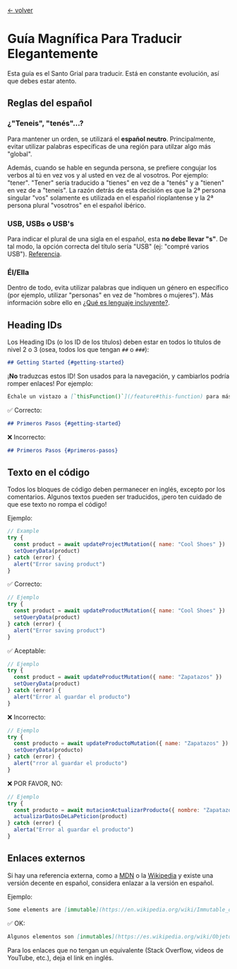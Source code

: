 [← volver](../README.md)

# Guía Magnífica Para Traducir Elegantemente

Esta guía es el Santo Grial para traducir. Está en constante evolución, así que debes estar atento.

## Reglas del español

### ¿"Teneis", "tenés"...?

Para mantener un orden, se utilizará el **español neutro**. Principalmente, evitar utilizar palabras específicas de una región para utilzar algo más "global".

Además, cuando se hable en segunda persona, se prefiere congujar los verbos al tú en vez vos y al usted en vez de al vosotros. Por ejemplo: "tener". "Tener" sería traducido a "tienes" en vez de a "tenés" y a "tienen" en vez de a "teneis". La razón detrás de esta decisión es que la 2ª persona singular "vos" solamente es utilizada en el español rioplantense y la 2ª persona plural "vosotros" en el español ibérico.

### USB, USBs o USB's

Para indicar el plural de una sigla en el español, esta **no debe llevar "s"**. De tal modo, la opción correcta del título sería "USB" (ej: "compré varios USB"). [Referencia](https://www.rae.es/espanol-al-dia/plural-de-las-siglas-las-ong-unos-dvd).

### Él/Ella

Dentro de todo, evita utilizar palabras que indiquen un género en específico (por ejemplo, utilizar "personas" en vez de "hombres o mujeres"). Más información sobre ello en [¿Qué es lenguaje incluyente?](https://www.youtube.com/watch?v=sBMTVtVoybg).

## Heading IDs

Los Heading IDs (o los ID de los títulos) deben estar en todos lo títulos de nivel 2 o 3 (osea, todos los que tengan `##` o `###`):

```md
## Getting Started {#getting-started}
```

¡**No** traduzcas estos ID! Son usados para la navegación, y cambiarlos podría romper enlaces! Por ejemplo:

```md
Échale un vistazo a [`thisFunction()`](/feature#this-function) para más información.
```

✅ Correcto:

```md
## Primeros Pasos {#getting-started}
```

❌ Incorrecto:

```md
## Primeros Pasos {#primeros-pasos}
```

## Texto en el código

Todos los bloques de código deben permanecer en inglés, excepto por los comentarios. Algunos textos pueden ser traducidos, ¡pero ten cuidado de que ese texto no rompa el código!

Ejemplo:

```js
// Example
try {
  const product = await updateProjectMutation({ name: "Cool Shoes" })
  setQueryData(product)
} catch (error) {
  alert("Error saving product")
}
```

✅ Correcto:

```js
// Ejemplo
try {
  const product = await updateProductMutation({ name: "Cool Shoes" })
  setQueryData(product)
} catch (error) {
  alert("Error saving product")
}
```

✅ Aceptable:

```js
// Ejemplo
try {
  const product = await updateProductMutation({ name: "Zapatazos" })
  setQueryData(product)
} catch (error) {
  alert("Error al guardar el producto")
}
```

❌ Incorrecto:

```js
// Ejemplo
try {
  const producto = await updateProductoMutation({ name: "Zapatazos" })
  setQueryData(producto)
} catch (error) {
  alert("rror al guardar el producto")
}
```

❌ POR FAVOR, NO:

```js
// Ejemplo
try {
  const producto = await mutacionActualizarProducto({ nombre: "Zapatazos" })
  actualizarDatosDeLaPeticion(product)
} catch (error) {
  alerta("Error al guardar el producto")
}
```

## Enlaces externos

Si hay una referencia externa, como a [MDN] o la [Wikipedia] y existe una versión decente en español, considera enlazar a la versión en español.

[mdn]: https://developer.mozilla.org/en-US/
[wikipedia]: https://en.wikipedia.org/wiki/Main_Page

Ejemplo:

```md
Some elements are [immutable](https://en.wikipedia.org/wiki/Immutable_object).
```

✅ OK:

```md
Algunos elementos son [inmutables](https://es.wikipedia.org/wiki/Objeto_inmutable).
```

Para los enlaces que no tengan un equivalente (Stack Overflow, videos de YouTube, etc.), deja el link en inglés.

